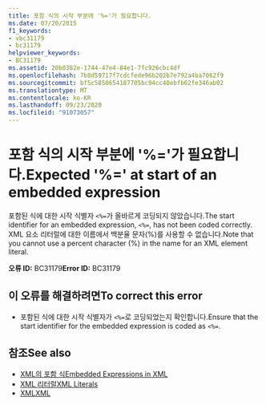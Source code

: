 ```yaml
---
title: 포함 식의 시작 부분에 '%='가 필요합니다.
ms.date: 07/20/2015
f1_keywords:
- vbc31179
- bc31179
helpviewer_keywords:
- BC31179
ms.assetid: 20b0382e-1744-47e4-84e1-7fc926cbc4df
ms.openlocfilehash: 7b8d59717f7cdcfede96b202b7e792a4ba7062f9
ms.sourcegitcommit: bf5c5850654187705bc94cc40ebfb62fe346ab02
ms.translationtype: MT
ms.contentlocale: ko-KR
ms.lasthandoff: 09/23/2020
ms.locfileid: "91073057"
---
```

# <a name="expected--at-start-of-an-embedded-expression"></a><span data-ttu-id="4b4c1-102">포함 식의 시작 부분에 '%='가 필요합니다.</span><span class="sxs-lookup"><span data-stu-id="4b4c1-102">Expected '%=' at start of an embedded expression</span></span>

<span data-ttu-id="4b4c1-103">포함된 식에 대한 시작 식별자 `<%=`가 올바르게 코딩되지 않았습니다.</span><span class="sxs-lookup"><span data-stu-id="4b4c1-103">The start identifier for an embedded expression, `<%=`, has not been coded correctly.</span></span> <span data-ttu-id="4b4c1-104">XML 요소 리터럴에 대한 이름에서 백분율 문자(%)를 사용할 수 없습니다.</span><span class="sxs-lookup"><span data-stu-id="4b4c1-104">Note that you cannot use a percent character (%) in the name for an XML element literal.</span></span>  
  
 <span data-ttu-id="4b4c1-105">**오류 ID:** BC31179</span><span class="sxs-lookup"><span data-stu-id="4b4c1-105">**Error ID:** BC31179</span></span>  
  
## <a name="to-correct-this-error"></a><span data-ttu-id="4b4c1-106">이 오류를 해결하려면</span><span class="sxs-lookup"><span data-stu-id="4b4c1-106">To correct this error</span></span>  
  
- <span data-ttu-id="4b4c1-107">포함된 식에 대한 시작 식별자가 `<%=`로 코딩되었는지 확인합니다.</span><span class="sxs-lookup"><span data-stu-id="4b4c1-107">Ensure that the start identifier for the embedded expression is coded as `<%=`.</span></span>  
  
## <a name="see-also"></a><span data-ttu-id="4b4c1-108">참조</span><span class="sxs-lookup"><span data-stu-id="4b4c1-108">See also</span></span>

- [<span data-ttu-id="4b4c1-109">XML의 포함 식</span><span class="sxs-lookup"><span data-stu-id="4b4c1-109">Embedded Expressions in XML</span></span>](../programming-guide/language-features/xml/embedded-expressions-in-xml.md)
- [<span data-ttu-id="4b4c1-110">XML 리터럴</span><span class="sxs-lookup"><span data-stu-id="4b4c1-110">XML Literals</span></span>](../language-reference/xml-literals/index.md)
- [<span data-ttu-id="4b4c1-111">XML</span><span class="sxs-lookup"><span data-stu-id="4b4c1-111">XML</span></span>](../programming-guide/language-features/xml/index.md)
